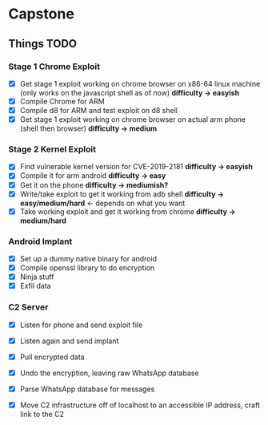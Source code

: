 # Capstone
## Things TODO

### Stage 1 Chrome Exploit

- [x] Get stage 1 exploit working on chrome browser on x86-64 linux machine (only works on the javascript shell as of now) **difficulty -> easyish**
- [X] Compile Chrome for ARM
- [X] Compile d8 for ARM and test exploit on d8 shell
- [X] Get stage 1 exploit working on chrome browser on actual arm phone (shell then browser) **difficulty  -> medium**

### Stage 2 Kernel Exploit

- [X] Find vulnerable kernel version for CVE-2019-2181 **difficulty -> easyish**
- [X] Compile it for arm android  **difficulty -> easy**
- [X]  Get it on the phone **difficulty -> mediumish?**
- [X] Write/take exploit to get it working from adb shell **difficulty -> easy/medium/hard** <- depends on what you want
- [X] Take working exploit and get it working from chrome **difficulty -> medium/hard**

### Android Implant

- [X] Set up a dummy native binary for android
- [X] Compile openssl library to do encryption
- [X] Ninja stuff
- [X] Exfil data

### C2 Server
- [X] Listen for phone and send exploit file
- [X] Listen again and send implant
- [X] Pull encrypted data
- [X] Undo the encryption, leaving raw WhatsApp database
- [X] Parse WhatsApp database for messages
- [X] Move C2 infrastructure off of localhost to an accessible IP address, craft link to the C2


